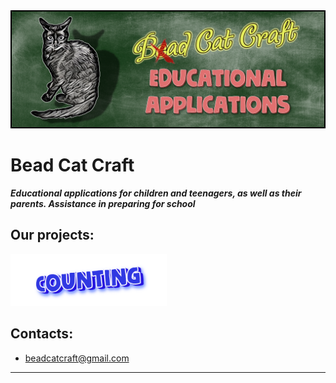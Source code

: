 <img src="images/topper.png">

# Bead Cat Craft

_**Educational applications for children and teenagers, as well as their parents. Assistance in preparing for school**_
## Our projects:
<img src="images/chytalochka/logo_en.png" width="250">


## Contacts:
- beadcatcraft@gmail.com

--------
